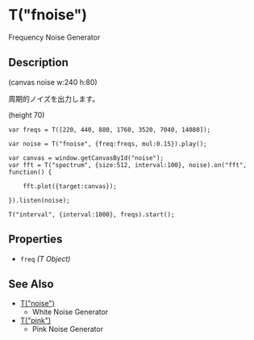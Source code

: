 T("fnoise")
==========
Frequency Noise Generator

## Description ##

(canvas noise w:240 h:80)

周期的ノイズを出力します。

(height 70)

```timbre
var freqs = T([220, 440, 880, 1760, 3520, 7040, 14080]);

var noise = T("fnoise", {freq:freqs, mul:0.15}).play();

var canvas = window.getCanvasById("noise");
var fft = T("spectrum", {size:512, interval:100}, noise).on("fft", function() {

    fft.plot({target:canvas});

}).listen(noise);

T("interval", {interval:1000}, freqs).start();
```

## Properties ##
- `freq` _(T Object)_

## See Also ##
- [T("noise")](/timbre.js/docs/ja/noise.html) 
  - White Noise Generator
- [T("pink")](/timbre.js/docs/ja/pink.html)
  - Pink Noise Generator
